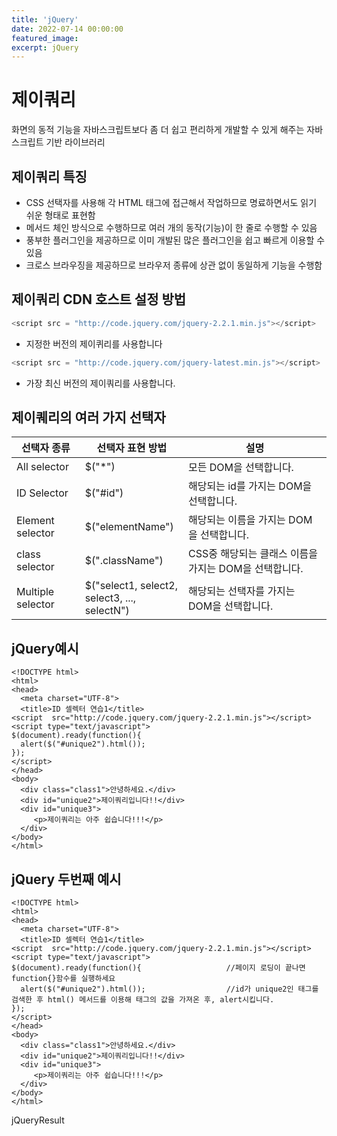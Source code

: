 ```yaml
---
title: 'jQuery'
date: 2022-07-14 00:00:00
featured_image: 
excerpt: jQuery
---
```


제이쿼리
================

화면의 동적 기능을 자바스크립트보다 좀 더 쉽고 편리하게 개발할 수 있게 해주는 자바스크립트 기반 라이브러리

제이쿼리 특징
-----------------------

* CSS 선택자를 사용해 각 HTML 태그에 접근해서 작업하므로 명료하면서도 읽기 쉬운 형태로 표현함
* 메서드 체인 방식으로 수행하므로 여러 개의 동작(기능)이 한 줄로 수행할 수 있음
* 풍부한 플러그인을 제공하므로 이미 개발된 많은 플러그인을 쉽고 빠르게 이용할 수 있음
* 크로스 브라우징을 제공하므로 브라우저 종류에 상관 없이 동일하게 기능을 수행함

제이쿼리 CDN 호스트 설정 방법
-------------------------

```java script
<script src = "http://code.jquery.com/jquery-2.2.1.min.js"></script>
```

- 지정한 버전의 제이퀴리를 사용합니다

```java script
<script src = "http://code.jquery.com/jquery-latest.min.js"></script>
```

- 가장 최신 버전의 제이쿼리를 사용합니다.

제이퀘리의 여러 가지 선택자
--------------------------

|선택자 종류|선택자 표현 방법|설명|
|----------|---------------|----|
|All selector|$("\*")|모든 DOM을 선택합니다.|
|ID Selector|$("#id")|해당되는 id를 가지는 DOM을 선택합니다.|
|Element selector|$("elementName")|해당되는 이름을 가지는 DOM을 선택합니다.|
|class selector|$(".className")|CSS중 해당되는 클래스 이름을 가지는 DOM을 선택합니다.|
|Multiple selector|$("select1, select2, <br> select3, ..., selectN")|해당되는 선택자를 가지는 DOM을 선택합니다.|

jQuery예시
-----

~~~
<!DOCTYPE html>
<html>
<head>
  <meta charset="UTF-8">
  <title>ID 셀렉터 연습1</title>
<script  src="http://code.jquery.com/jquery-2.2.1.min.js"></script>
<script type="text/javascript"> 
$(document).ready(function(){				
  alert($("#unique2").html());	
});
</script>
</head>
<body>
  <div class="class1">안녕하세요.</div>
  <div id="unique2">제이쿼리입니다!!</div>
  <div id="unique3">
     <p>제이쿼리는 아주 쉽습니다!!!</p> 
  </div>
</body>
</html>
~~~

jQuery 두번째 예시
-----

```html5
<!DOCTYPE html>
<html>
<head>
  <meta charset="UTF-8">
  <title>ID 셀렉터 연습1</title>
<script  src="http://code.jquery.com/jquery-2.2.1.min.js"></script>
<script type="text/javascript"> 
$(document).ready(function(){				    //페이지 로딩이 끝나면 function{}함수를 실행하세요
  alert($("#unique2").html());	                //id가 unique2인 태그를 검색한 후 html() 메서드를 이용해 태그의 값을 가져온 후, alert시킵니다.
});
</script>
</head>
<body>
  <div class="class1">안녕하세요.</div>
  <div id="unique2">제이쿼리입니다!!</div>
  <div id="unique3">
     <p>제이쿼리는 아주 쉽습니다!!!</p> 
  </div>
</body>
</html>
```
jQueryResult
